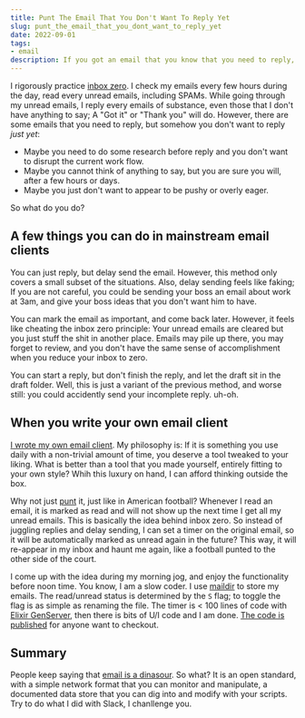 ```yaml
---
title: Punt The Email That You Don't Want To Reply Yet 
slug: punt_the_email_that_you_dont_want_to_reply_yet
date: 2022-09-01
tags:
- email
description: If you got an email that you know that you need to reply, but for whatever reason you also don't want to reply too soon. What are you going to do?
---
```


I rigorously practice [inbox zero](https://messagedesk.com/blog/inbox-zero-method/). I check my emails every few hours during the day, read every unread emails, including SPAMs. While going through my unread emails, I reply every emails of substance, even those that I don't have anything to say; A "Got it" or "Thank you" will do. However, there are some emails that you need to reply, but somehow you don't want to reply _just yet_:

* Maybe you need to do some research before reply and you don't want to disrupt the current work flow.
* Maybe you cannot think of anything to say, but you are sure you will, after a few hours or days.
* Maybe you just don't want to appear to be pushy or overly eager.

So what do you do?

## A few things you can do in mainstream email clients

You can just reply, but delay send the email. However, this method only covers a small subset of the situations. Also, delay sending feels like faking; If you are not careful, you could be sending your boss an email about work at 3am, and give your boss ideas that you don't want him to have.

You can mark the email as important, and come back later. However, it feels like cheating the inbox zero principle: Your unread emails are cleared but you just stuff the shit in another place. Emails may pile up there, you may forget to review, and you don't have the same sense of accomplishment when you reduce your inbox to zero.

You can start a reply, but don't finish the reply, and let the draft sit in the draft folder. Well, this is just a variant of the previous method, and worse still: you could accidently send your incomplete reply. uh-oh. 

## When you write your own email client

[I wrote my own email client](https://github.com/derek-zhou/liv). My philosophy is: If it is something you use daily with a non-trivial amount of time, you deserve a tool tweaked to your liking. What is better than a tool that you made yourself, entirely fitting to your own style? Whih this luxury on hand, I can afford thinking outside the box.

Why not just [punt](https://en.wikipedia.org/wiki/Punt_(gridiron_football)) it, just like in American football? Whenever I read an email, it is marked as read and will not show up the next time I get all my unread emails. This is basically the idea behind inbox zero. So instead of juggling replies and delay sending, I can set a timer on the original email, so it will be automatically marked as unread again in the future? This way, it will re-appear in my inbox and haunt me again, like a football punted to the other side of the court.

I come up with the idea during my morning jog, and enjoy the functionality before noon time. You know, I am a slow coder. I use [maildir](https://cr.yp.to/proto/maildir.html) to store my emails. The read/unread status is determined by the `S` flag; to toggle the flag is as simple as renaming the file. The timer is < 100 lines of code with [Elixir GenServer](https://hexdocs.pm/elixir/GenServer.html), then there is bits of U/I code and I am done. [The code is published](https://github.com/derek-zhou/liv) for anyone want to checkout.

## Summary

People keep saying that [email is a dinasour](https://emailisbad.com/). So what? It is an open standard, with a simple network format that you can monitor and manipulate, a documented data store that you can dig into and modify with your scripts. Try to do what I did with Slack, I chanllenge you.


